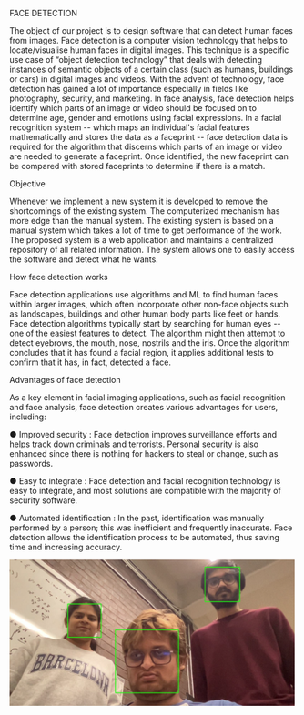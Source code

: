FACE DETECTION


The object of our project is to design software that can detect human faces from images. Face detection is a computer vision technology that helps to locate/visualise human faces in digital images. This technique is a specific use case of “object detection technology” that deals with detecting instances of semantic objects of a certain class (such as humans, buildings or
cars) in digital images and videos. With the advent of technology, face detection has gained a lot
of importance especially in fields like photography, security, and marketing.
In face analysis, face detection helps identify which parts of an image or video should be
focused on to determine age, gender and emotions using facial expressions. In a facial
recognition system -- which maps an individual's facial features mathematically and stores the
data as a faceprint -- face detection data is required for the algorithm that discerns which parts
of an image or video are needed to generate a faceprint. Once identified, the new faceprint can
be compared with stored faceprints to determine if there is a match.


Objective


Whenever we implement a new system it is developed to remove the shortcomings of the
existing system. The computerized mechanism has more edge than the manual system. The
existing system is based on a manual system which takes a lot of time to get performance of the
work. The proposed system is a web application and maintains a centralized repository of all
related information. The system allows one to easily access the software and detect what he
wants.


How face detection works


Face detection applications use algorithms and ML to find human faces within larger images,
which often incorporate other non-face objects such as landscapes, buildings and other human
body parts like feet or hands. Face detection algorithms typically start by searching for human
eyes -- one of the easiest features to detect. The algorithm might then attempt to detect
eyebrows, the mouth, nose, nostrils and the iris. Once the algorithm concludes that it has found
a facial region, it applies additional tests to confirm that it has, in fact, detected a face.


Advantages of face detection


As a key element in facial imaging applications, such as facial recognition and face analysis,
face detection creates various advantages for users, including:

● Improved security : Face detection improves surveillance efforts and helps track down
criminals and terrorists. Personal security is also enhanced since there is nothing for
hackers to steal or change, such as passwords.

● Easy to integrate : Face detection and facial recognition technology is easy to integrate,
and most solutions are compatible with the majority of security software.

● Automated identification : In the past, identification was manually performed by a person;
this was inefficient and frequently inaccurate. Face detection allows the identification
process to be automated, thus saving time and increasing accuracy.

![Image Alt Text](https://github.com/sumanth2727/Face-Detection/blob/main/Screen%20Shot%202024-02-27%20at%208.11.34%20PM.png)
